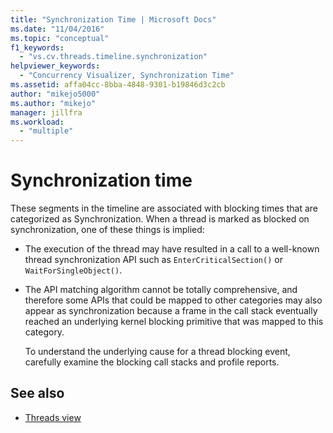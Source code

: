 ```yaml
---
title: "Synchronization Time | Microsoft Docs"
ms.date: "11/04/2016"
ms.topic: "conceptual"
f1_keywords:
  - "vs.cv.threads.timeline.synchronization"
helpviewer_keywords:
  - "Concurrency Visualizer, Synchronization Time"
ms.assetid: affa04cc-8bba-4848-9301-b19846d3c2cb
author: "mikejo5000"
ms.author: "mikejo"
manager: jillfra
ms.workload:
  - "multiple"
---
```

# Synchronization time
These segments in the timeline are associated with blocking times that are categorized as Synchronization. When a thread is marked as blocked on synchronization, one of these things is implied:

- The execution of the thread may have resulted in a call to a well-known thread synchronization API such as `EnterCriticalSection()` or `WaitForSingleObject()`.

- The API matching algorithm cannot be totally comprehensive, and therefore some APIs that could be mapped to other categories may also appear as synchronization because a frame in the call stack eventually reached an underlying kernel blocking primitive that was mapped to this category.

  To understand the underlying cause for a thread blocking event, carefully examine the blocking call stacks and profile reports.

## See also
- [Threads view](../profiling/threads-view-parallel-performance.md)